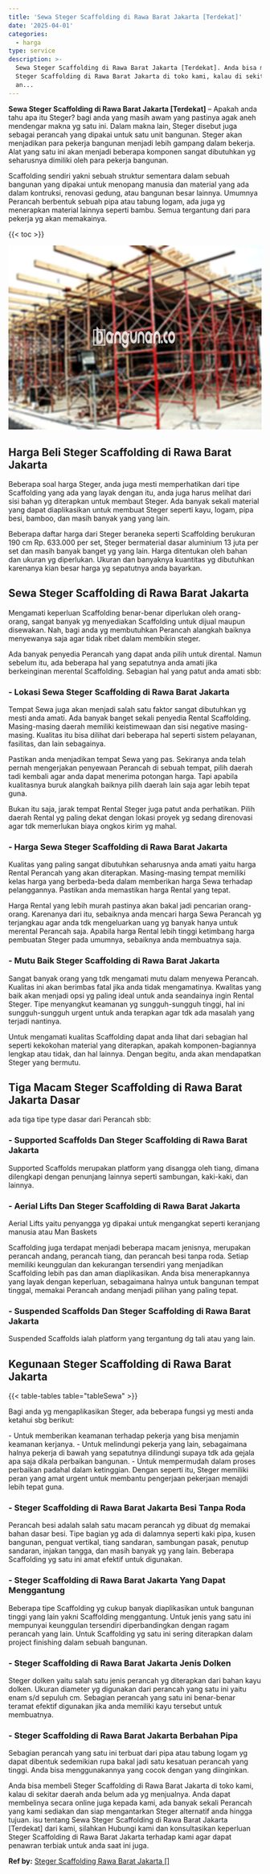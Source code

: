 ```yaml
---
title: 'Sewa Steger Scaffolding di Rawa Barat Jakarta [Terdekat]'
date: '2025-04-01'
categories:
  - harga
type: service
description: >-
  Sewa Steger Scaffolding di Rawa Barat Jakarta [Terdekat]. Anda bisa membeli
  Steger Scaffolding di Rawa Barat Jakarta di toko kami, kalau di sekitar daerah
  an...
---
```


**Sewa Steger Scaffolding di Rawa Barat Jakarta \[Terdekat\]** – Apakah anda tahu apa itu Steger? bagi anda yang masih awam yang pastinya agak aneh mendengar makna yg satu ini. Dalam makna lain, Steger disebut juga sebagai perancah yang dipakai untuk satu unit bangunan. Steger akan menjadikan para pekerja bangunan menjadi lebih gampang dalam bekerja. Alat yang satu ini akan menjadi beberapa komponen sangat dibutuhkan yg seharusnya dimiliki oleh para pekerja bangunan.

Scaffolding sendiri yakni sebuah struktur sementara dalam sebuah bangunan yang dipakai untuk menopang manusia dan material yang ada dalam kontruksi, renovasi gedung, atau bangunan besar lainnya. Umumnya Perancah berbentuk sebuah pipa atau tabung logam, ada juga yg menerapkan material lainnya seperti bambu. Semua tergantung dari para pekerja yg akan memakainya.

{{< toc >}}

![Sewa Steger Scaffolding di Rawa Barat Jakarta [Terdekat]](/images/sewa-scaffolding-steger-21.png)

## Harga Beli Steger Scaffolding di Rawa Barat Jakarta

Beberapa soal harga Steger, anda juga mesti memperhatikan dari tipe Scaffolding yang ada yang layak dengan itu, anda juga harus melihat dari sisi bahan yg diterapkan untuk membaut Steger. Ada banyak sekali material yang dapat diaplikasikan untuk membuat Steger seperti kayu, logam, pipa besi, bamboo, dan masih banyak yang yang lain.

Beberapa daftar harga dari Steger beraneka seperti Scaffolding berukuran 190 cm Rp. 633.000 per set, Steger bermaterial dasar aluminium 13 juta per set dan masih banyak banget yg yang lain. Harga ditentukan oleh bahan dan ukuran yg diperlukan. Ukuran dan banyaknya kuantitas yg dibutuhkan karenanya kian besar harga yg sepatutnya anda bayarkan.

## Sewa Steger Scaffolding di Rawa Barat Jakarta

Mengamati keperluan Scaffolding benar-benar diperlukan oleh orang-orang, sangat banyak yg menyediakan Scaffolding untuk dijual maupun disewakan. Nah, bagi anda yg membutuhkan Perancah alangkah baiknya menyewanya saja agar tidak ribet dalam membikin steger.

Ada banyak penyedia Perancah yang dapat anda pilih untuk dirental. Namun sebelum itu, ada beberapa hal yang sepatutnya anda amati jika berkeinginan merental Scaffolding. Sebagian hal yang patut anda amati sbb:

### \- Lokasi Sewa Steger Scaffolding di Rawa Barat Jakarta

Tempat Sewa juga akan menjadi salah satu faktor sangat dibutuhkan yg mesti anda amati. Ada banyak banget sekali penyedia Rental Scaffolding. Masing-masing daerah memiliki keistimewaan dan sisi negative masing-masing. Kualitas itu bisa dilihat dari beberapa hal seperti sistem pelayanan, fasilitas, dan lain sebagainya.

Pastikan anda menjadikan tempat Sewa yang pas. Sekiranya anda telah pernah mengerjakan penyewaan Perancah di sebuah tempat, pilih daerah tadi kembali agar anda dapat menerima potongan harga. Tapi apabila kualitasnya buruk alangkah baiknya pilih daerah lain saja agar lebih tepat guna.

Bukan itu saja, jarak tempat Rental Steger juga patut anda perhatikan. Pilih daerah Rental yg paling dekat dengan lokasi proyek yg sedang direnovasi agar tdk memerlukan biaya ongkos kirim yg mahal.

### \- Harga Sewa Steger Scaffolding di Rawa Barat Jakarta

Kualitas yang paling sangat dibutuhkan seharusnya anda amati yaitu harga Rental Perancah yang akan diterapkan. Masing-masing tempat memiliki kelas harga yang berbeda-beda dalam memberikan harga Sewa terhadap pelanggannya. Pastikan anda memastikan harga Rental yang tepat.

Harga Rental yang lebih murah pastinya akan bakal jadi pencarian orang-orang. Karenanya dari itu, sebaiknya anda mencari harga Sewa Perancah yg terjangkau agar anda tdk mengeluarkan uang yg banyak hanya untuk merental Perancah saja. Apabila harga Rental lebih tinggi ketimbang harga pembuatan Steger pada umumnya, sebaiknya anda membuatnya saja.

### \- Mutu Baik Steger Scaffolding di Rawa Barat Jakarta

Sangat banyak orang yang tdk mengamati mutu dalam menyewa Perancah. Kualitas ini akan berimbas fatal jika anda tidak mengamatinya. Kwalitas yang baik akan menjadi opsi yg paling ideal untuk anda seandainya ingin Rental Steger. Tipe menyangkut keamanan yg sungguh-sungguh tinggi, hal ini sungguh-sungguh urgent untuk anda terapkan agar tdk ada masalah yang terjadi nantinya.

Untuk mengamati kualitas Scaffolding dapat anda lihat dari sebagian hal seperti kekokohan material yang diterapkan, apakah komponen-bagiannya lengkap atau tidak, dan hal lainnya. Dengan begitu, anda akan mendapatkan Steger yang bermutu.

## Tiga Macam Steger Scaffolding di Rawa Barat Jakarta Dasar

ada tiga tipe type dasar dari Perancah sbb:

### \- Supported Scaffolds Dan Steger Scaffolding di Rawa Barat Jakarta

Supported Scaffolds merupakan platform yang disangga oleh tiang, dimana dilengkapi dengan penunjang lainnya seperti sambungan, kaki-kaki, dan lainnya.

### \- Aerial Lifts Dan Steger Scaffolding di Rawa Barat Jakarta

Aerial Lifts yaitu penyangga yg dipakai untuk mengangkat seperti keranjang manusia atau Man Baskets

Scaffolding juga terdapat menjadi beberapa macam jenisnya, merupakan perancah andang, perancah tiang, dan perancah besi tanpa roda. Setiap memiliki keunggulan dan kekurangan tersendiri yang menjadikan Scaffolding lebih pas dan aman diaplikasikan. Anda bisa menerapkannya yang layak dengan keperluan, sebagaimana halnya untuk bangunan tempat tinggal, memakai Perancah andang menjadi pilihan yang paling tepat.

### \- Suspended Scaffolds Dan Steger Scaffolding di Rawa Barat Jakarta

Suspended Scaffolds ialah platform yang tergantung dg tali atau yang lain.

## Kegunaan Steger Scaffolding di Rawa Barat Jakarta

{{< table-tables table="tableSewa" >}}

Bagi anda yg mengaplikasikan Steger, ada beberapa fungsi yg mesti anda ketahui sbg berikut:

\- Untuk memberikan keamanan terhadap pekerja yang bisa menjamin keamanan kerjanya. - Untuk melindungi pekerja yang lain, sebagaimana halnya pekerja di bawah yang sepatutnya dilindungi supaya tdk ada gejala apa saja dikala perbaikan bangunan. - Untuk mempermudah dalam proses perbaikan padahal dalam ketinggian. Dengan seperti itu, Steger memiliki peran yang amat urgent untuk membantu pengerjaan pekerjaan menajdi lebih tepat guna.

### \- Steger Scaffolding di Rawa Barat Jakarta Besi Tanpa Roda

Perancah besi adalah salah satu macam perancah yg dibuat dg memakai bahan dasar besi. Tipe bagian yg ada di dalamnya seperti kaki pipa, kusen bangunan, penguat vertikal, tiang sandaran, sambungan pasak, penutup sandaran, injakan tangga, dan masih banyak yg yang lain. Beberapa Scaffolding yg satu ini amat efektif untuk digunakan.

### \- Steger Scaffolding di Rawa Barat Jakarta Yang Dapat Menggantung

Beberapa tipe Scaffolding yg cukup banyak diaplikasikan untuk bangunan tinggi yang lain yakni Scaffolding menggantung. Untuk jenis yang satu ini mempunyai keunggulan tersendiri diperbandingkan dengan ragam perancah yang lain. Untuk Scaffolding yg satu ini sering diterapkan dalam project finishing dalam sebuah bangunan.

### \- Steger Scaffolding di Rawa Barat Jakarta Jenis Dolken

Steger dolken yaitu salah satu jenis perancah yg diterapkan dari bahan kayu dolken. Ukuran diameter yg digunakan dari perancah yang satu ini yaitu enam s/d sepuluh cm. Sebagian perancah yang satu ini benar-benar teramat efektif digunakan jika anda memiliki kayu tersebut untuk membuatnya.

### \- Steger Scaffolding di Rawa Barat Jakarta Berbahan Pipa

Sebagian perancah yang satu ini terbuat dari pipa atau tabung logam yg dapat dibentuk sedemikian rupa bakal jadi satu kesatuan perancah yang tinggi. Anda bisa menggunakannya yang cocok dengan yang diinginkan.

Anda bisa membeli Steger Scaffolding di Rawa Barat Jakarta di toko kami, kalau di sekitar daerah anda belum ada yg menjualnya. Anda dapat membelinya secara online juga kepada kami, ada banyak sekali Perancah yang kami sediakan dan siap mengantarkan Steger alternatif anda hingga tujuan. isu tentang Sewa Steger Scaffolding di Rawa Barat Jakarta \[Terdekat\] dari kami, silahkan Hubungi kami dan konsultasikan keperluan Steger Scaffolding di Rawa Barat Jakarta terhadap kami agar dapat penawran terbiak untuk anda saat ini juga.

**Ref by:** [Steger Scaffolding Rawa Barat Jakarta []](https://id.wikipedia.org/wiki/Steger)
